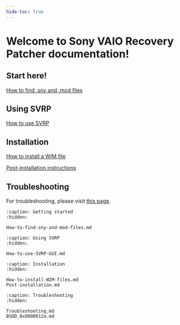 ```yaml
---
hide-toc: true
---
```


# Welcome to Sony VAIO Recovery Patcher documentation!

## Start here!

[How to find .sny and .mod files](How-to-find-sny-and-mod-files.md)

## Using SVRP

[How to use SVRP](How-to-use-SVRP-GUI.md)

## Installation

[How to install a WIM file](How-to-install-WIM-files.md)

[Post-installation instructions](Post-installation.md)

## Troubleshooting

For troubleshooting, please visit [this page](Troubleshooting.md).

```{toctree}
:caption: Getting started
:hidden:

How-to-find-sny-and-mod-files.md

```

```{toctree}
:caption: Using SVRP
:hidden:

How-to-use-SVRP-GUI.md
```

```{toctree}
:caption: Installation
:hidden:

How-to-install-WIM-files.md
Post-installation.md
```

```{toctree}
:caption: Troubleshooting
:hidden:

Troubleshooting.md
BSOD_0x0000012a.md
```
